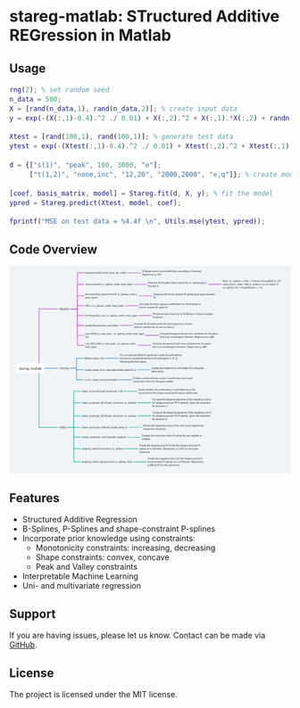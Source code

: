# stareg-matlab: STructured  Additive REGression in Matlab


## Usage

```Matlab
rng(2); % set random seed
n_data = 500; 
X = [rand(n_data,1), rand(n_data,2)]; % create input data
y = exp(-(X(:,1)-0.4).^2 ./ 0.01) + X(:,2).^2 + X(:,1).*X(:,2) + randn(n_data,1)*0.2; % create target data

Xtest = [rand(100,1), rand(100,1)]; % generate test data
ytest = exp(-(Xtest(:,1)-0.4).^2 ./ 0.01) + Xtest(:,2).^2 + Xtest(:,1).*Xtest(:,2)

d = {["s(1)", "peak", 100, 3000, "e"]; 
     ["t(1,2)", "none,inc", "12,20", "2000,2000", "e,q"]}; % create model description
     
[coef, basis_matrix, model] = Stareg.fit(d, X, y); % fit the model
ypred = Stareg.predict(Xtest, model, coef);

fprintf("MSE on test data = %4.4f \n", Utils.mse(ytest, ypred));
```
## Code Overview

![](code-overview.PNG)


## Features
- Structured Additive Regression
- B-Splines, P-Splines and shape-constraint P-splines
- Incorporate prior knowledge using constraints:
  - Monotonicity constraints: increasing, decreasing
  - Shape constraints: convex, concave
  - Peak and Valley constraints
- Interpretable Machine Learning
- Uni- and multivariate regression

## Support
If you are having issues, please let us know. Contact can be made via [GitHub](https://github.com/j-cap/stareg-matlab).

## License
The project is licensed under the MIT license.

